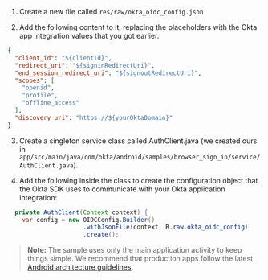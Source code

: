 1. Create a new file called `res/raw/okta_oidc_config.json`

2. Add the following content to it, replacing the placeholders with the Okta app integration values that you got earlier.

```json
{
  "client_id": "${clientId}",
  "redirect_uri": "${signinRedirectUri}",
  "end_session_redirect_uri": "${signoutRedirectUri}",
  "scopes": [
    "openid",
    "profile",
    "offline_access"
  ],
  "discovery_uri": "https://${yourOktaDomain}"
}
```

3. Create a singleton service class called AuthClient.java (we created ours in `app/src/main/java/com/okta/android/samples/browser_sign_in/service/AuthClient.java`).

4. Add the following inside the class to create the configuration object that the Okta SDK uses to communicate with your Okta application integration:

```java
  private AuthClient(Context context) {
    var config = new OIDCConfig.Builder()
                     .withJsonFile(context, R.raw.okta_oidc_config)
                     .create();
```

> **Note:** The sample uses only the main application activity to keep things simple. We recommend that production apps follow the latest [Android architecture guidelines](https://developer.android.com/topic/architecture).
